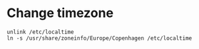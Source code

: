 # Change timezone

    unlink /etc/localtime
    ln -s /usr/share/zoneinfo/Europe/Copenhagen /etc/localtime

